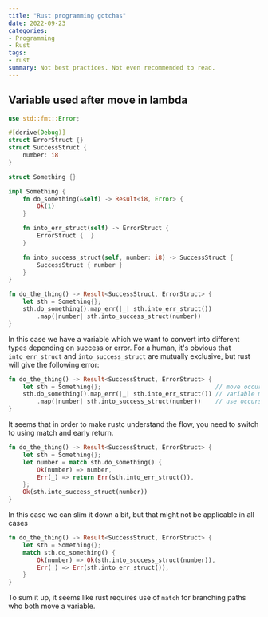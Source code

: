 ```yaml
---
title: "Rust programming gotchas"
date: 2022-09-23
categories:
- Programming
- Rust
tags:
- rust
summary: Not best practices. Not even recommended to read.
---
```


## Variable used after move in lambda
```rust
use std::fmt::Error;

#[derive(Debug)]
struct ErrorStruct {}
struct SuccessStruct {
    number: i8
}

struct Something {}

impl Something {
    fn do_something(&self) -> Result<i8, Error> {
        Ok(1)
    }

    fn into_err_struct(self) -> ErrorStruct {
        ErrorStruct {  }
    }

    fn into_success_struct(self, number: i8) -> SuccessStruct {
        SuccessStruct { number }
    }
}

fn do_the_thing() -> Result<SuccessStruct, ErrorStruct> {
    let sth = Something{};
    sth.do_something().map_err(|_| sth.into_err_struct())
        .map(|number| sth.into_success_struct(number))
}
```

In this case we have a variable which we want to convert into different types depending on success or error. 
For a human, it's obvious that `into_err_struct` and `into_success_struct` are mutually exclusive, but rust will give the following error:
```rust                                                                                                                                                                                                              
fn do_the_thing() -> Result<SuccessStruct, ErrorStruct> {
    let sth = Something{};                                // move occurs because `sth` has type `Something`, which does not implement the `Copy` trait
    sth.do_something().map_err(|_| sth.into_err_struct()) // variable moved due to use in closure
        .map(|number| sth.into_success_struct(number))    // use occurs due to use in closure
}

```

It seems that in order to make rustc understand the flow, you need to switch to using match and early return.
```rust
fn do_the_thing() -> Result<SuccessStruct, ErrorStruct> {
    let sth = Something{};
    let number = match sth.do_something() {
        Ok(number) => number,
        Err(_) => return Err(sth.into_err_struct()),
    };
    Ok(sth.into_success_struct(number))
}
```

In this case we can slim it down a bit, but that might not be applicable in all cases
```rust
fn do_the_thing() -> Result<SuccessStruct, ErrorStruct> {
    let sth = Something{};
    match sth.do_something() {
        Ok(number) => Ok(sth.into_success_struct(number)),
        Err(_) => Err(sth.into_err_struct()),
    }
}
```

To sum it up, it seems like rust requires use of `match` for branching paths who both move a variable.

